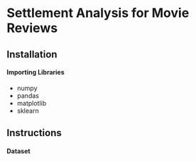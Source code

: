 # Settlement Analysis for Movie Reviews
## Installation
#### Importing Libraries
* numpy
* pandas
* matplotlib
* sklearn
## Instructions
#### Dataset




